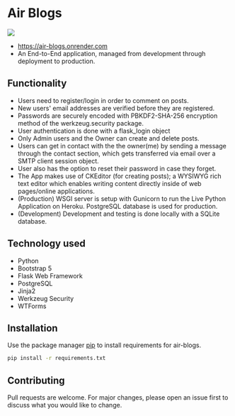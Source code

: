 # Air Blogs
<img src="https://raw.githubusercontent.com/bose-aritra2003/my-blog-website/master/static/assets/favicon.ico"></img>

* https://air-blogs.onrender.com
* An End-to-End application, managed from development through deployment to production.


## Functionality
* Users need to register/login in order to comment on posts.
* New users' email addresses are verified before they are registered.
* Passwords are securely encoded with PBKDF2-SHA-256 encryption method of the werkzeug.security package.
* User authentication is done with a flask_login object
* Only Admin users and the Owner can create and delete posts.
* Users can get in contact with the the owner(me) by sending a message through the contact section, which gets transferred via email over a SMTP client session object.
* User also has the option to reset their password in case they forget.
* The App makes use of CKEditor (for creating posts); a WYSIWYG rich text editor which enables writing content directly inside of web pages/online applications.
* (Production) WSGI server is setup with Gunicorn to run the Live Python Application on Heroku. PostgreSQL database is used for production.
* (Development) Development and testing is done locally with a SQLite database.

## Technology used

* Python
* Bootstrap 5
* Flask Web Framework 
* PostgreSQL
* Jinja2
* Werkzeug Security
* WTForms

## Installation

Use the package manager [pip](https://pip.pypa.io/en/stable/) to install requirements for air-blogs.
```bash
pip install -r requirements.txt
```

## Contributing
Pull requests are welcome. For major changes, please open an issue first to discuss what you would like to change.

